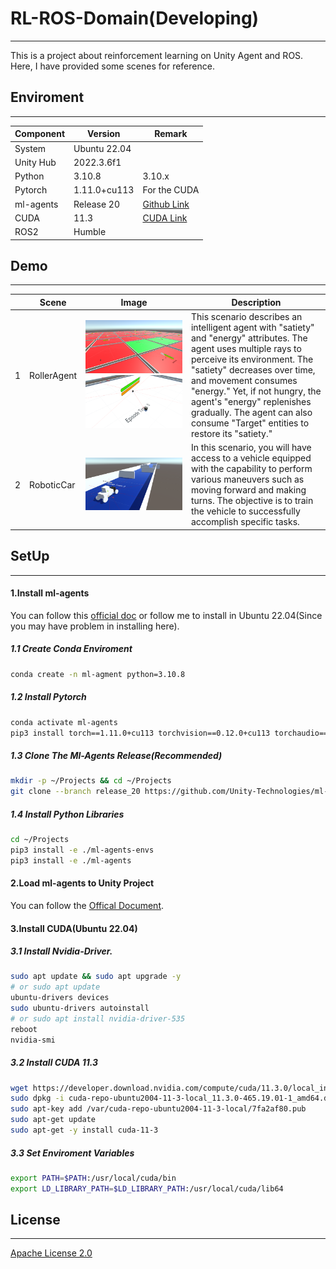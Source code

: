 # RL-ROS-Domain(Developing)

---

This is a project about reinforcement learning on Unity Agent and ROS. Here, I have provided some scenes for reference.

## Enviroment

---

| Component | Version      | Remark                                                              |
| --------- | ------------ | ------------------------------------------------------------------- |
| System    | Ubuntu 22.04 |                                                                     |
| Unity Hub | 2022.3.6f1   |                                                                     |
| Python    | 3.10.8       | 3.10.x                                                              |
| Pytorch   | 1.11.0+cu113 | For the CUDA                                                        |
| ml-agents | Release 20   | [Github Link](https://github.com/Unity-Technologies/ml-agents)         |
| CUDA      | 11.3         | [CUDA Link](https://developer.nvidia.com/cuda-11.3.0-download-archive) |
| ROS2      | Humble       |                                                                     |

## Demo

---

|   | Scene       | Image                                                     | Description                                                                                                                                                                                                                                                                                                                                              |
| - | ----------- | --------------------------------------------------------- | -------------------------------------------------------------------------------------------------------------------------------------------------------------------------------------------------------------------------------------------------------------------------------------------------------------------------------------------------------- |
| 1 | RollerAgent | ![替代文本](./Images/m1-1.png) ![替代文本](./Images/m1-2.png) | This scenario describes an intelligent agent with "satiety" and "energy" attributes. The agent uses multiple rays to perceive its environment. The "satiety" decreases over time, and movement consumes "energy." Yet, if not hungry, the agent's "energy" replenishes gradually. The agent can also consume "Target" entities to restore its "satiety." |
| 2 | RoboticCar  | ![替代文本](./Images/m2-1.png)                              | In this scenario, you will have access to a vehicle equipped with the capability to perform various maneuvers such as moving forward and making turns. The objective is to train the vehicle to successfully accomplish specific tasks.                                                                                                                  |

## SetUp

---

#### 1.Install ml-agents

You can follow this [official doc](https://github.com/Unity-Technologies/ml-agents/blob/develop/docs/Installation.md) or follow me to install in Ubuntu 22.04(Since you may have problem in installing here).

##### 1.1 Create Conda Enviroment

```bash
conda create -n ml-agment python=3.10.8
```

##### 1.2 Install Pytorch

```bash
conda activate ml-agents
pip3 install torch==1.11.0+cu113 torchvision==0.12.0+cu113 torchaudio==0.11.0 --extra-index-url https://download.pytorch.org/whl/cu113
```

##### 1.3 Clone The Ml-Agents Release(Recommended)

```bash
mkdir -p ~/Projects && cd ~/Projects
git clone --branch release_20 https://github.com/Unity-Technologies/ml-agents.git
```

##### 1.4 Install Python Libraries

```bash
cd ~/Projects
pip3 install -e ./ml-agents-envs
pip3 install -e ./ml-agents
```

#### 2.Load ml-agents to  Unity Project
You can follow the [Offical Document](https://github.com/Unity-Technologies/ml-agents/blob/develop/docs/Getting-Started.md).

#### 3.Install CUDA(Ubuntu 22.04)
##### 3.1 Install Nvidia-Driver.
```bash
sudo apt update && sudo apt upgrade -y
# or sudo apt update
ubuntu-drivers devices
sudo ubuntu-drivers autoinstall
# or sudo apt install nvidia-driver-535
reboot
nvidia-smi
```
##### 3.2 Install CUDA 11.3
```bash
wget https://developer.download.nvidia.com/compute/cuda/11.3.0/local_installers/cuda-repo-ubuntu2004-11-3-local_11.3.0-465.19.01-1_amd64.deb
sudo dpkg -i cuda-repo-ubuntu2004-11-3-local_11.3.0-465.19.01-1_amd64.deb
sudo apt-key add /var/cuda-repo-ubuntu2004-11-3-local/7fa2af80.pub
sudo apt-get update
sudo apt-get -y install cuda-11-3

```
##### 3.3 Set Enviroment Variables
```bash
export PATH=$PATH:/usr/local/cuda/bin  
export LD_LIBRARY_PATH=$LD_LIBRARY_PATH:/usr/local/cuda/lib64
```
## License

---

[Apache License 2.0](./LICENSE)
